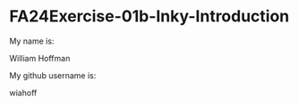 # FA24Exercise-01b-Inky-Introduction

My name is:

William Hoffman

My github username is:

wiahoff
